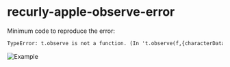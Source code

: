 # recurly-apple-observe-error

Minimum code to reproduce the error:

```txt
TypeError: t.observe is not a function. (In 't.observe(f,{characterData:!0})', 't.observe' is undefined)
```

![Example](https://github.com/cyberxander90/recurly-apple-observe-error/blob/master/error.gif)
